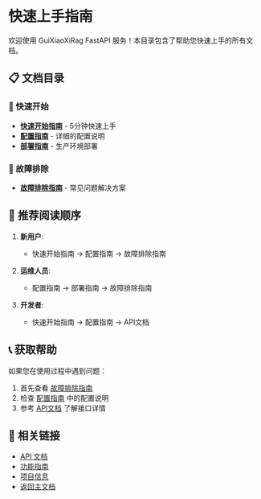 # 快速上手指南

欢迎使用 GuiXiaoXiRag FastAPI 服务！本目录包含了帮助您快速上手的所有文档。

## 📋 文档目录

### 🚀 快速开始
- **[快速开始指南](QUICK_START.md)** - 5分钟快速上手
- **[配置指南](CONFIGURATION_GUIDE.md)** - 详细的配置说明
- **[部署指南](DEPLOYMENT_GUIDE.md)** - 生产环境部署

### 🔧 故障排除
- **[故障排除指南](TROUBLESHOOTING.md)** - 常见问题解决方案

## 🎯 推荐阅读顺序

1. **新用户**: 
   - 快速开始指南 → 配置指南 → 故障排除指南

2. **运维人员**: 
   - 配置指南 → 部署指南 → 故障排除指南

3. **开发者**: 
   - 快速开始指南 → 配置指南 → API文档

## 📞 获取帮助

如果您在使用过程中遇到问题：

1. 首先查看 [故障排除指南](TROUBLESHOOTING.md)
2. 检查 [配置指南](CONFIGURATION_GUIDE.md) 中的配置说明
3. 参考 [API文档](../api/README.md) 了解接口详情

## 🔗 相关链接

- [API 文档](../api/README.md)
- [功能指南](../features/README.md)
- [项目信息](../project/README.md)
- [返回主文档](../README.md)
